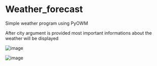 # Weather_forecast
Simple weather program using PyOWM

After city argument is provided most important informations about the weather will be displayed

![image](https://user-images.githubusercontent.com/56046688/206462625-58c7ff21-0930-45c9-a70e-e126945856c9.png)

![image](https://user-images.githubusercontent.com/56046688/206463430-3ebac7d0-4600-4b86-b75b-fc2ae616366f.png)

